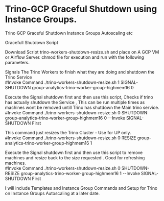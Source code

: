 # Trino-GCP Graceful Shutdown using Instance Groups.
Trino GCP Graceful Shutdown Instance Groups Autoscaling etc

Gracefull Shutdown Script

Download Script trino-workers-shutdown-resize.sh and place on A GCP VM or Airflow Server. chmod file for execution and run with the following parameters.

Signals The Trino Workers to finish what they are doing and shutdown the Trino Service
<br>
#Invoke Command ./trino-workers-shutdown-resize.sh 1 SIGNAL-SHUTDOWN group-analytics-trino-worker-group-highmem16 0

Execute the Signal shutdown first and then use this script, Checks if trino has actually shutdown the Service , This can be run multiple times as machines wont be removed untill Trino has shutdown the Main trino service.
<br>
#Invoke Command ./trino-workers-shutdown-resize.sh 0 SHUTDOWN group-analytics-trino-worker-group-highmem16 0 --Invoke SIGNAL-SHUTDOWN First

This command just resizes the Trino Cluster - Use for UP only.
<br>
#Invoke Command ./trino-workers-shutdown-resize.sh 0 RESIZE group-analytics-trino-worker-group-highmem16 1

Execute the Signal shutdown first and then use this script to remove machines and resize back to the size requested . Good for refreshing machines.
<br>
#Invoke Command ./trino-workers-shutdown-resize.sh 0 SHUTDOWN-RESIZE group-analytics-trino-worker-group-highmem16 1 --Invoke SIGNAL-SHUTDOWN First

I will include Templates and Instance Group Commands and Setup for Trino on Instance Groups Autoscaling at a later date.
